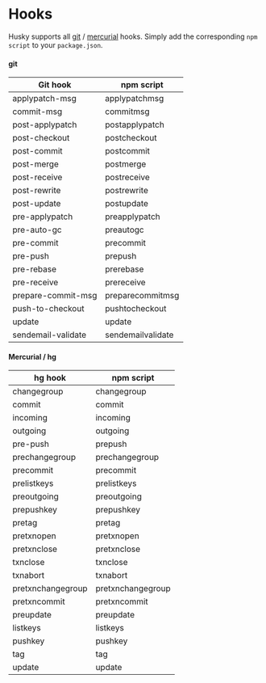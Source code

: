 # Hooks

Husky supports all [git](https://git-scm.com/docs/githooks) / [mercurial](https://www.mercurial-scm.org/repo/hg/help/hgrc) hooks.
Simply add the corresponding `npm script` to your `package.json`.

#### git

| Git hook | npm script |
| -------- | ---------- |
| applypatch-msg | applypatchmsg |
| commit-msg | commitmsg |
| post-applypatch | postapplypatch |
| post-checkout | postcheckout |
| post-commit | postcommit |
| post-merge | postmerge |
| post-receive | postreceive |
| post-rewrite | postrewrite |
| post-update | postupdate |
| pre-applypatch | preapplypatch |
| pre-auto-gc | preautogc |
| pre-commit | precommit |
| pre-push | prepush |
| pre-rebase | prerebase |
| pre-receive | prereceive |
| prepare-commit-msg | preparecommitmsg |
| push-to-checkout | pushtocheckout |
| update | update |
| sendemail-validate | sendemailvalidate |

#### Mercurial / hg

| hg hook | npm script |
| -------- | ---------- |
| changegroup | changegroup |
| commit | commit |
| incoming | incoming |
| outgoing| outgoing |
| pre-push | prepush |
| prechangegroup | prechangegroup |
| precommit | precommit |
| prelistkeys | prelistkeys |
| preoutgoing | preoutgoing |
| prepushkey | prepushkey |
| pretag | pretag |
| pretxnopen | pretxnopen |
| pretxnclose | pretxnclose |
| txnclose | txnclose |
| txnabort | txnabort |
| pretxnchangegroup | pretxnchangegroup |
| pretxncommit | pretxncommit |
| preupdate | preupdate |
| listkeys | listkeys |
| pushkey | pushkey |
| tag | tag |
| update | update |
